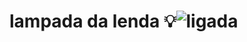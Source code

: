 # lampada da lenda 💡![ligada](https://github.com/LuanSalesx/lampada/assets/165568493/fff6e00e-dbde-4f90-bcee-790333629f5a)
